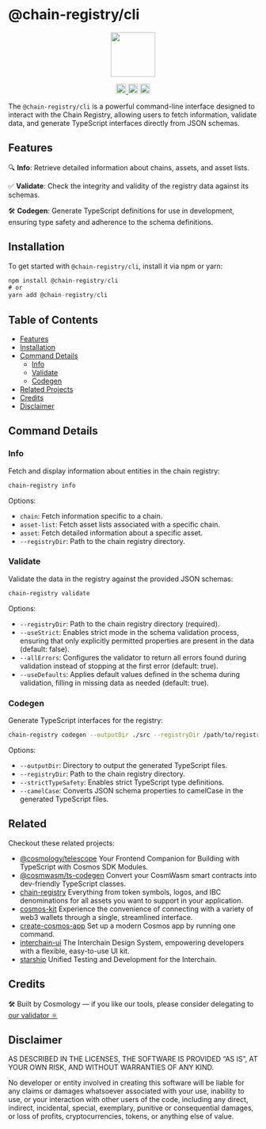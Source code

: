 # @chain-registry/cli

<p align="center" width="100%">
    <img height="90" src="https://user-images.githubusercontent.com/545047/190171475-b416f99e-2831-4786-9ba3-a7ff4d95b0d3.svg" />
</p>

<p align="center" width="100%">
  <a href="https://github.com/cosmology-tech/chain-registry/actions/workflows/run-tests.yml">
    <img height="20" src="https://github.com/cosmology-tech/chain-registry/actions/workflows/run-tests.yml/badge.svg" />
  </a>
   <a href="https://github.com/cosmology-tech/chain-registry/blob/main/LICENSE"><img height="20" src="https://img.shields.io/badge/license-MIT-blue.svg"></a>
   <a href="https://www.npmjs.com/package/@chain-registry/cli"><img height="20" src="https://img.shields.io/github/package-json/v/cosmology-tech/chain-registry?filename=workflows%2Fcli%2Fpackage.json"></a>
</p>

The `@chain-registry/cli` is a powerful command-line interface designed to interact with the Chain Registry, allowing users to fetch information, validate data, and generate TypeScript interfaces directly from JSON schemas.

## Features

🔍 **Info**: Retrieve detailed information about chains, assets, and asset lists.

✅ **Validate**: Check the integrity and validity of the registry data against its schemas.

🛠️ **Codegen**: Generate TypeScript definitions for use in development, ensuring type safety and adherence to the schema definitions.

## Installation

To get started with `@chain-registry/cli`, install it via npm or yarn:

```js
npm install @chain-registry/cli
# or
yarn add @chain-registry/cli
```

## Table of Contents

- [Features](#features)
- [Installation](#installation)
- [Command Details](#command-details)
  - [Info](#info)
  - [Validate](#validate)
  - [Codegen](#codegen)
- [Related Projects](#related)
- [Credits](#credits)
- [Disclaimer](#disclaimer)

## Command Details

### Info

Fetch and display information about entities in the chain registry:

```sh
chain-registry info
```

Options:

- `chain`: Fetch information specific to a chain.
- `asset-list`: Fetch asset lists associated with a specific chain.
- `asset`: Fetch detailed information about a specific asset.
- `--registryDir`: Path to the chain registry directory.

### Validate

Validate the data in the registry against the provided JSON schemas:

```sh
chain-registry validate
```

Options:

- `--registryDir`: Path to the chain registry directory (required).
- `--useStrict`: Enables strict mode in the schema validation process, ensuring that only explicitly permitted properties are present in the data (default: false).
- `--allErrors`: Configures the validator to return all errors found during validation instead of stopping at the first error (default: true).
- `--useDefaults`: Applies default values defined in the schema during validation, filling in missing data as needed (default: true).

### Codegen

Generate TypeScript interfaces for the registry:

```sh
chain-registry codegen --outputDir ./src --registryDir /path/to/registry
```

Options:

- `--outputDir`: Directory to output the generated TypeScript files.
- `--registryDir`: Path to the chain registry directory.
- `--strictTypeSafety`: Enables strict TypeScript type definitions.
- `--camelCase`: Converts JSON schema properties to camelCase in the generated TypeScript files.

## Related

Checkout these related projects:

* [@cosmology/telescope](https://github.com/cosmology-tech/telescope) Your Frontend Companion for Building with TypeScript with Cosmos SDK Modules.
* [@cosmwasm/ts-codegen](https://github.com/CosmWasm/ts-codegen) Convert your CosmWasm smart contracts into dev-friendly TypeScript classes.
* [chain-registry](https://github.com/cosmology-tech/chain-registry) Everything from token symbols, logos, and IBC denominations for all assets you want to support in your application.
* [cosmos-kit](https://github.com/cosmology-tech/cosmos-kit) Experience the convenience of connecting with a variety of web3 wallets through a single, streamlined interface.
* [create-cosmos-app](https://github.com/cosmology-tech/create-cosmos-app) Set up a modern Cosmos app by running one command.
* [interchain-ui](https://github.com/cosmology-tech/interchain-ui) The Interchain Design System, empowering developers with a flexible, easy-to-use UI kit.
* [starship](https://github.com/cosmology-tech/starship) Unified Testing and Development for the Interchain.

## Credits

🛠 Built by Cosmology — if you like our tools, please consider delegating to [our validator ⚛️](https://cosmology.zone/validator)


## Disclaimer

AS DESCRIBED IN THE LICENSES, THE SOFTWARE IS PROVIDED “AS IS”, AT YOUR OWN RISK, AND WITHOUT WARRANTIES OF ANY KIND.

No developer or entity involved in creating this software will be liable for any claims or damages whatsoever associated with your use, inability to use, or your interaction with other users of the code, including any direct, indirect, incidental, special, exemplary, punitive or consequential damages, or loss of profits, cryptocurrencies, tokens, or anything else of value.
